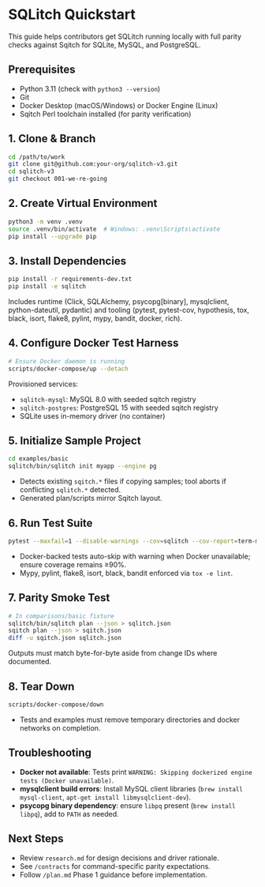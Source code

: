 # SQLitch Quickstart

This guide helps contributors get SQLitch running locally with full parity checks against Sqitch for SQLite, MySQL, and PostgreSQL.

## Prerequisites
- Python 3.11 (check with `python3 --version`)
- Git
- Docker Desktop (macOS/Windows) or Docker Engine (Linux)
- Sqitch Perl toolchain installed (for parity verification)

## 1. Clone & Branch
```bash
cd /path/to/work
git clone git@github.com:your-org/sqlitch-v3.git
cd sqlitch-v3
git checkout 001-we-re-going
```

## 2. Create Virtual Environment
```bash
python3 -m venv .venv
source .venv/bin/activate  # Windows: .venv\Scripts\activate
pip install --upgrade pip
```

## 3. Install Dependencies
```bash
pip install -r requirements-dev.txt
pip install -e sqlitch
```
Includes runtime (Click, SQLAlchemy, psycopg[binary], mysqlclient, python-dateutil, pydantic) and tooling (pytest, pytest-cov, hypothesis, tox, black, isort, flake8, pylint, mypy, bandit, docker, rich).

## 4. Configure Docker Test Harness
```bash
# Ensure Docker daemon is running
scripts/docker-compose/up --detach
```
Provisioned services:
- `sqlitch-mysql`: MySQL 8.0 with seeded sqitch registry
- `sqlitch-postgres`: PostgreSQL 15 with seeded sqitch registry
- SQLite uses in-memory driver (no container)

## 5. Initialize Sample Project
```bash
cd examples/basic
sqlitch/bin/sqlitch init myapp --engine pg
```
- Detects existing `sqitch.*` files if copying samples; tool aborts if conflicting `sqlitch.*` detected.
- Generated plan/scripts mirror Sqitch layout.

## 6. Run Test Suite
```bash
pytest --maxfail=1 --disable-warnings --cov=sqlitch --cov-report=term-missing
```
- Docker-backed tests auto-skip with warning when Docker unavailable; ensure coverage remains ≥90%.
- Mypy, pylint, flake8, isort, black, bandit enforced via `tox -e lint`.

## 7. Parity Smoke Test
```bash
# In comparisons/basic fixture
sqlitch/bin/sqlitch plan --json > sqlitch.json
sqitch plan --json > sqitch.json
diff -u sqitch.json sqlitch.json
```
Outputs must match byte-for-byte aside from change IDs where documented.

## 8. Tear Down
```bash
scripts/docker-compose/down
```
- Tests and examples must remove temporary directories and docker networks on completion.

## Troubleshooting
- **Docker not available**: Tests print `WARNING: Skipping dockerized engine tests (Docker unavailable)`.
- **mysqlclient build errors**: Install MySQL client libraries (`brew install mysql-client`, `apt-get install libmysqlclient-dev`).
- **psycopg binary dependency**: ensure `libpq` present (`brew install libpq`), add to `PATH` as needed.

## Next Steps
- Review `research.md` for design decisions and driver rationale.
- See `/contracts` for command-specific parity expectations.
- Follow `/plan.md` Phase 1 guidance before implementation.
